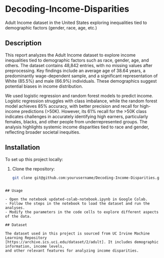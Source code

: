 # Decoding-Income-Disparities
Adult Income dataset in the United States exploring inequalities tied to demographic factors (gender, race, age, etc.)

## Description

This report analyzes the Adult Income dataset to explore income inequalities tied to
demographic factors such as race, gender, age, and others. The dataset contains 48,842
entries, with no missing values after preprocessing. Key findings include an average age
of 38.64 years, a predominantly wage-dependent sample, and a significant
representation of White (85.5%) and male (66.9%) individuals. These demographics
suggest potential biases in income distribution.

We used logistic regression and random forest models to predict income. Logistic
regression struggles with class imbalance, while the random forest model achieves 85%
accuracy, with better precision and recall for high-income predictions (>50K). However,
its 61% recall for the >50K class indicates challenges in accurately identifying high
earners, particularly females, blacks, and other people from underrepresented groups.
The analysis highlights systemic income disparities tied to race and gender, reflecting
broader societal inequities.

## Installation
To set up this project locally:
1. Clone the repository:
   ```bash
   git clone git@github.com:yourusername/Decoding-Income-Disparities.git
```

## Usage

- Open the notebook updated-colab-notebook.ipynb in Google Colab.
- Follow the steps in the notebook to load the dataset and run the analyses.
- Modify the parameters in the code cells to explore different aspects of the data.

## Dataset 

The dataset used in this project is sourced from UC Irvine Machine Learning Repository 
[https://archive.ics.uci.edu/dataset/2/adult]. It includes demographic information, income levels, 
and other relevant features for analyzing income disparities.

